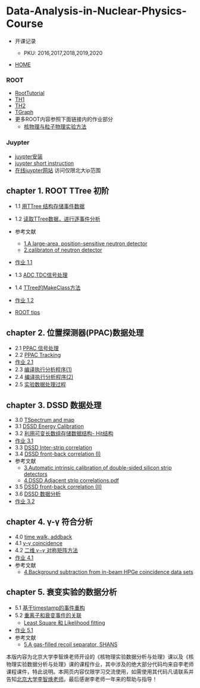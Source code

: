 # Data-Analysis-in-Nuclear-Physics-Course
- 开课记录
  - PKU: 2016,2017,2018,2019,2020

- [HOME](https://zhihuanli.github.io/Data-Analysis-in-Nuclear-Physics-Course/)
### ROOT 
 - [RootTutorial](http://www.pp.rhul.ac.uk/~cowan/RootTutorial/)
 - [TH1](https://zhihuanli.github.io/Data-Analysis-in-Nuclear-Physics-Course/ROOT/TH1.html)
 - [TH2](https://zhihuanli.github.io/Data-Analysis-in-Nuclear-Physics-Course/ROOT/TH2.html)
 - [TGraph](https://zhihuanli.github.io/Data-Analysis-in-Nuclear-Physics-Course/ROOT/TGraph.html)
 - 更多ROOT内容参照下面链接内的作业部分
   - [核物理与粒子物理实验方法](https://zhihuanli.github.io/Experimental-Method-in-Nuclear-Physics/)
### Juypter
 - [juypter安装](jupyter-short-instruction.pdf)
 - [juypter short instruction](https://zhihuanli.github.io/Data-Analysis-in-Nuclear-Physics-Course/ROOT/juypter.html)
 - [在线juypter网站](https://162.105.54.124:8888) 访问仅限北大ip范围
 
 ## chapter 1. ROOT TTree 初阶
 - 1.1 [用TTree 结构存储事件数据](https://zhihuanli.github.io/Data-Analysis-in-Nuclear-Physics-Course/chapt1/1.1_create_tree.html)
 - 1.2 [读取TTree数据，进行逐事件分析](https://zhihuanli.github.io/Data-Analysis-in-Nuclear-Physics-Course/chapt1/1.2_read_tree.html)
 - 参考文献
      - [1.A large-area, position-sensitive neutron detector](./chapt1/neutron_detector.pdf)
      - [2.calibraton of neutron detector](./chapt1/neutron_cali.pdf)
      
 - [作业 1.1](https://zhihuanli.github.io/Data-Analysis-in-Nuclear-Physics-Course/chapt1/coursework1.1.html) 
 - 1.3 [ADC,TDC信号处理](https://zhihuanli.github.io/Data-Analysis-in-Nuclear-Physics-Course/chapt1/1.3_adc_analysis.html)
 - 1.4 [TTree的MakeClass方法](https://zhihuanli.github.io/Data-Analysis-in-Nuclear-Physics-Course/chapt1/1.4_root_tree_makeclass.html)
 - [作业 1.2](https://zhihuanli.github.io/Data-Analysis-in-Nuclear-Physics-Course/chapt1/coursework1.2.html)
 
 - [ROOT tips](https://zhihuanli.github.io/Data-Analysis-in-Nuclear-Physics-Course/chapt1/ROOT_tips.html)
 

## chapter 2. 位置探测器(PPAC)数据处理

  - 2.1 [PPAC 信号处理](https://zhihuanli.github.io/Data-Analysis-in-Nuclear-Physics-Course/chapt2/2.1_PPAC_analysis.html)
  - 2.2 [PPAC Tracking](https://zhihuanli.github.io/Data-Analysis-in-Nuclear-Physics-Course/chapt2/2.2_PPAC_tracking.html) 
  - [作业 2.1](https://zhihuanli.github.io/Data-Analysis-in-Nuclear-Physics-Course/chapt2/coursework2.1.html) 
  - 2.3 [编译执行分析程序(1)](https://zhihuanli.github.io/Data-Analysis-in-Nuclear-Physics-Course/chapt2/2.3_comiling_1.html)
  - 2.4 [编译执行分析程序(2)](https://zhihuanli.github.io/Data-Analysis-in-Nuclear-Physics-Course/chapt2/2.4_compiling_2.html)
  - 2.5 [实验数据处理过程](https://zhihuanli.github.io/Data-Analysis-in-Nuclear-Physics-Course/chapt2/2.5_data_analysis_process.html)
  
## chapter 3. DSSD 数据处理 

 - 3.0 [TSpectrum and map](https://zhihuanli.github.io/Data-Analysis-in-Nuclear-Physics-Course/chapt3/3.0_TSpectrum_map.html)
 - 3.1 [DSSD Energy Calibration](https://zhihuanli.github.io/Data-Analysis-in-Nuclear-Physics-Course/chapt3/3.1_DSSD_energy_calibration_1.html)
 - 3.2 [利用可变长数组存储数据结构- Hit结构](https://zhihuanli.github.io/Data-Analysis-in-Nuclear-Physics-Course/chapt3/3.2_TTree_Branch_with_Dynamic_Array.html) 
 - [作业 3.1](https://zhihuanli.github.io/Data-Analysis-in-Nuclear-Physics-Course/chapt3/coursework3.1.html) 
 - 3.3 [DSSD Inter-strip correlation](https://zhihuanli.github.io/Data-Analysis-in-Nuclear-Physics-Course/chapt3/3.3_DSSD_interstrip_correlation.html)
 - 3.4 [DSSD front-back correlation (I)](https://zhihuanli.github.io/Data-Analysis-in-Nuclear-Physics-Course/chapt3/3.4_DSSD_front_back_correlation_1.html)
 - 参考文献
      - [3.Automatic intrinsic calibration of double-sided silicon strip detectors](./chapt3/DSSD_cali.pdf)
      - [4.DSSD Adjacent strip correlations.pdf](./chapt3/DSSD_Adjacent.pdf)
 - 3.5 [DSSD front-back correlation (II)](https://zhihuanli.github.io/Data-Analysis-in-Nuclear-Physics-Course/chapt3/3.5_DSSD_front_back_correlation_2.html)
 - 3.6 [DSSD 数据分析](https://zhihuanli.github.io/Data-Analysis-in-Nuclear-Physics-Course/chapt3/3.6_DSSD_data_analysis.html) 
 - [作业 3.2](https://zhihuanli.github.io/Data-Analysis-in-Nuclear-Physics-Course/chapt3/coursework3.2.html) 




## chapter 4. γ-γ 符合分析 
 - 4.0 [time walk, addback](https://zhihuanli.github.io/Data-Analysis-in-Nuclear-Physics-Course/chapt4/4.0_gamma-gamma_coincidence_0.html)
 - 4.1 [γ-γ coincidence](https://zhihuanli.github.io/Data-Analysis-in-Nuclear-Physics-Course/chapt4/4.1_gamma-gamma_coincidence_I.html)
 - 4.2 [二维 𝛾−𝛾 对称矩阵方法](https://zhihuanli.github.io/Data-Analysis-in-Nuclear-Physics-Course/chapt4/4.2_gamma-gamma_coincidence_II.html) 
 - [作业 4.1](https://zhihuanli.github.io/Data-Analysis-in-Nuclear-Physics-Course/chapt4/coursework4.1.html)
 - 参考文献
     - [4.Background subtraction from in-beam HPGe coincidence data sets](./chapt4/Radford.pdf)

## chapter 5. 衰变实验的数据分析

 - 5.1 [基于timestamp的事件重构](https://zhihuanli.github.io/Data-Analysis-in-Nuclear-Physics-Course/chapt5/5.1_decay_analysis_I.html)
 - 5.2 [重离子和衰变事件的关联](https://zhihuanli.github.io/Data-Analysis-in-Nuclear-Physics-Course/chapt5/5.2_decay_analysis_II.html)
    - [Least Square 和 Likelihood fitting](https://zhihuanli.github.io/Data-Analysis-in-Nuclear-Physics-Course/chapt5/fitting_LS_LH.html)
 - [作业 5.1](https://zhihuanli.github.io/Data-Analysis-in-Nuclear-Physics-Course/chapt5/coursework5.1.html)
 - 参考文献
     - [5.A gas-filled recoil separator, SHANS](./chapt5/SHANS.pdf)


本版内容为北京大学李智焕老师开设的《核物理实验数据分析与处理》课以及《核物理实验数据分析与处理》课的课程作业，其中涉及的绝大部分代码均来自李老师课程课件，特此说明。本网页内容仅限学习交流使用，如需使用其代码凡请联系并告知[北京大学李智焕老师](https://faculty.pku.edu.cn/lizhihuan/zh_CN/index.htm)。最后感谢李老师一年来的帮助与指导！
